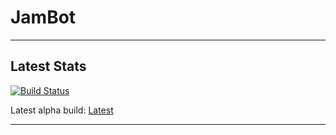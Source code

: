 JamBot
=========

***

Latest Stats
---------
[![Build Status](https://drone.io/github.com/allout58/WebSiteUtils/status.png)](https://drone.io/github.com/allout58/WebSiteUtils/latest)

Latest alpha build: [Latest](https://drone.io/github.com/allout58/WebSiteUtils/files)

***

